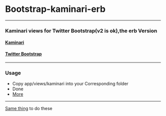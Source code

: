 # Bootstrap-kaminari-erb
- - -
### Kaminari views for Twitter Bootstrap(v2 is ok),the erb Version
#### [Kaminari](https://github.com/amatsuda/kaminari)
#### [Twitter Bootstrap](http://twitter.github.com/bootstrap/)
- - -
### Usage
* Copy app/views/kaminari into your Corresponding folder
* Done
* [More](https://github.com/amatsuda/kaminari#customizing-the-pagination-helper)

- - -
[Same thing](https://github.com/amatsuda/kaminari_themes/tree/master/bootstrap) to do these
